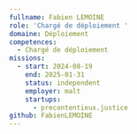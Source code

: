 ```yaml
---
fullname: Fabien LEMOINE
role: 'Chargé de déploiement '
domaine: Déploiement
competences:
  - Chargé de déploiement
missions:
  - start: 2024-08-19
    end: 2025-01-31
    status: independent
    employer: malt
    startups:
      - precontentieux.justice
github: FabienLEMOINE
---
```

